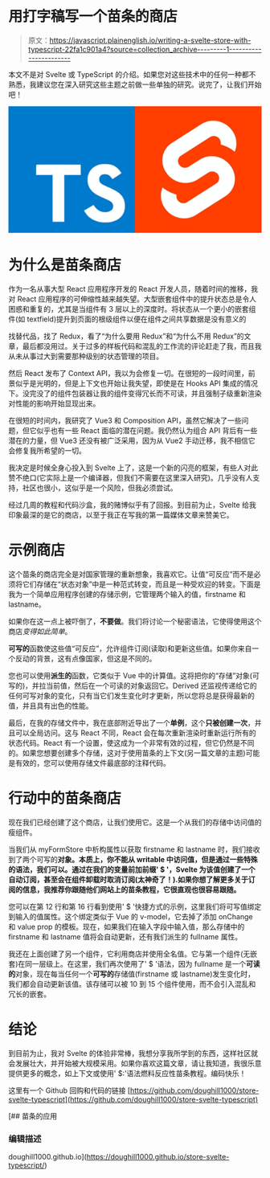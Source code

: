 # 用打字稿写一个苗条的商店

> 原文：<https://javascript.plainenglish.io/writing-a-svelte-store-with-typescript-22fa1c901a4?source=collection_archive---------1----------------------->

本文不是对 Svelte 或 TypeScript 的介绍。如果您对这些技术中的任何一种都不熟悉，我建议您在深入研究这些主题之前做一些单独的研究。说完了，让我们开始吧！

![](img/d85654a68f1db8ec0e36363b477622c1.png)

# 为什么是苗条商店

作为一名从事大型 React 应用程序开发的 React 开发人员，随着时间的推移，我对 React 应用程序的可伸缩性越来越失望。大型嵌套组件中的提升状态总是令人困惑和重复的，尤其是当组件有 3 层以上的深度时。将状态从一个更小的嵌套组件(如 textfield)提升到页面的根级组件以便在组件之间共享数据是没有意义的

找替代品，找了 Redux，看了“为什么要用 Redux”和“为什么不用 Redux”的文章，最后都没用过。关于过多的样板代码和混乱的工作流的评论赶走了我，而且我从未从事过大到需要那种级别的状态管理的项目。

然后 React 发布了 Context API，我以为会修复一切。在很短的一段时间里，前景似乎是光明的，但是上下文也开始让我失望，即使是在 Hooks API 集成的情况下。没完没了的组件包装器让我的组件变得冗长而不可读，并且强制子级重新渲染对性能的影响开始显现出来。

在很短的时间内，我研究了 Vue3 和 Composition API，虽然它解决了一些问题，但它似乎也有一些 React 面临的潜在问题。我仍然认为组合 API 背后有一些潜在的力量，但 Vue3 还没有被广泛采用，因为从 Vue2 手动迁移，我不相信它会修复我所希望的一切。

我决定是时候全身心投入到 Svelte 上了，这是一个新的闪亮的框架，有些人对此赞不绝口(它实际上是一个编译器，但我们不需要在这里深入研究)。几乎没有人支持，社区也很小，这似乎是一个风险，但我必须尝试。

经过几周的教程和代码沙盒，我的赌博似乎有了回报。到目前为止，Svelte 给我印象最深的是它的商店，以至于我正在写我的第一篇媒体文章来赞美它。

# 示例商店

这个苗条的商店完全是对国家管理的重新想象，我喜欢它。让值“可反应”而不是必须将它们存储在“状态对象”中是一种范式转变，而且是一种受欢迎的转变。下面是我为一个简单应用程序创建的存储示例，它管理两个输入的值，firstname 和 lastname。

如果你在这一点上被吓倒了，**不要做**。我们将讨论一个秘密语法，它使得使用这个商店*变得如此简单*。

**可写的**函数使这些值“可反应”，允许组件订阅(读取)和更新这些值。如果你来自一个反动的背景，这有点像国家，但这是不同的。

您也可以使用**派生的**函数，它类似于 Vue 中的计算值。这将把你的“存储”对象(可写的)，并拉当前值，然后在一个可读的对象返回它。Derived 还监视传递给它的任何可写对象的变化，只有当它们发生变化时才更新，所以您将总是获得最新的值，并且具有出色的性能。

最后，在我的存储文件中，我在底部附近导出了一个**单例**，这个**只被创建一次**，并且可以全局访问。这与 React 不同，React 会在每次重新渲染时重新运行所有的状态代码。React 有一个设置，使这成为一个非常有效的过程，但它仍然是不同的。如果您想要创建多个存储，这对于使用苗条的上下文(另一篇文章的主题)可能是有效的，您可以使用存储文件最底部的注释代码。

# 行动中的苗条商店

现在我们已经创建了这个商店，让我们使用它。这是一个从我们的存储中访问值的瘦组件。

当我们从 myFormStore 中析构属性以获取 firstname 和 lastname 时，我们接收到了两个可写的**对象。本质上，你不能从 writable 中访问值，但是通过一些特殊的语法，我们可以。通过在我们的变量前加前缀' $ '，Svelte 为该值创建了一个自动订阅，甚至会在组件卸载时取消订阅(太神奇了！).如果你想了解更多关于订阅的信息，我推荐你跟随他们网站上的苗条教程，它很直观也很容易跟随。**

您可以在第 12 行和第 16 行看到使用' $ '快捷方式的示例，这里我们将可写值绑定到输入的值属性。这个绑定类似于 Vue 的 v-model，它去掉了添加 onChange 和 value prop 的模板。现在，如果我们在输入字段中输入值，那么存储中的 firstname 和 lastname 值将会自动更新，还有我们派生的 fullname 属性。

我还在上面创建了另一个组件，它利用商店并使用全名值。它与第一个组件(无嵌套)在同一层级上。在这里，我们再次使用了' $ '语法，因为 fullname 是一个**可读的**对象，现在每当任何一个**可写的**存储值(firstname 或 lastname)发生变化时，我们都会自动更新该值。该存储可以被 10 到 15 个组件使用，而不会引入混乱和冗长的嵌套。

# 结论

到目前为止，我对 Svelte 的体验非常棒，我想分享我所学到的东西，这样社区就会发展壮大，并开始被大规模采用。如果你喜欢这篇文章，请让我知道，我很乐意提供更多的概念，如上下文或使用' $:'语法燃料反应性苗条教程。编码快乐！

这里有一个 Github 回购和代码的链接
[https://github.com/doughill1000/store-svelte-typescript](https://github.com/doughill1000/store-svelte-typescript)

 [## 苗条的应用

### 编辑描述

doughill1000.github.io](https://doughill1000.github.io/store-svelte-typescript/)